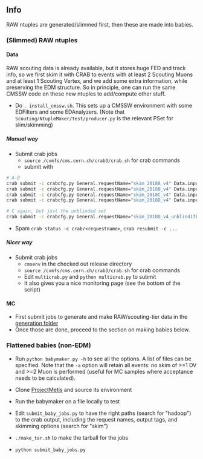 ## Info

RAW ntuples are generated/slimmed first, then these are made into babies.

### (Slimmed) RAW ntuples

#### Data

RAW scouting data is already available, but it stores huge FED and track info, so we first skim it with CRAB to events with
at least 2 Scouting Muons and at least 1 Scouting Vertex, and we add some extra information, while preserving the EDM structure.
So in principle, one can run the same CMSSW code on these new ntuples to add/compute other stuff.
* Do `. install_cmssw.sh`. This sets up a CMSSW environment with some EDFilters and some EDAnalyzers. (Note that `Scouting/NtupleMaker/test/producer.py` is the relevant PSet for slim/skimming)

##### Manual way
* Submit crab jobs
  * `source /cvmfs/cms.cern.ch/crab3/crab.sh` for crab commands
  * submit with
```bash
# A-D
crab submit -c crabcfg.py General.requestName="skim_2018A_v4" Data.inputDataset="/ScoutingCaloMuon/Run2018A-v1/RAW" ;
crab submit -c crabcfg.py General.requestName="skim_2018B_v4" Data.inputDataset="/ScoutingCaloMuon/Run2018B-v1/RAW" ;
crab submit -c crabcfg.py General.requestName="skim_2018C_v4" Data.inputDataset="/ScoutingCaloMuon/Run2018C-v1/RAW" ;
crab submit -c crabcfg.py General.requestName="skim_2018D_v4" Data.inputDataset="/ScoutingCaloMuon/Run2018D-v1/RAW" ;

# C again, but just the unblinded set
crab submit -c crabcfg.py General.requestName="skim_2018D_v4_unblind1fb" Data.inputDataset="/ScoutingCaloMuon/Run2018D-v1/RAW" Data.lumiMask="data/unblind_2018C_1fb_JSON.txt" Data.unitsPerJob=2000000;
```
  * Spam `crab status -c crab/<requestname>`, `crab resubmit -c ...`

##### Nicer way
* Submit crab jobs
  * `cmsenv` in the checked out release directory
  * `source /cvmfs/cms.cern.ch/crab3/crab.sh` for crab commands
  * Edit `multicrab.py` and `python multicrab.py` to submit
  * It also gives you a nice monitoring page (see the bottom of the script)

#### MC
* First submit jobs to generate and make RAW/scouting-tier data in the [generation folder](../generation/)
* Once those are done, proceed to the section on making babies below.


### Flattened babies (non-EDM)

* Run `python babymaker.py -h` to see all the options. A list of files can be specified. Note that the `-a` option will retain all events:
no skim of >=1 DV and >=2 Muon is performed (useful for MC samples where acceptance needs to be calculated).

* Clone [ProjectMetis](https://github.com/aminnj/ProjectMetis/) and source its environment
* Run the babymaker on a file locally to test
* Edit `submit_baby_jobs.py` to have the right paths (search for "hadoop") to the crab output, including the request names, output tags, and skimming options (search for "skim")
* `./make_tar.sh` to make the tarball for the jobs
* `python submit_baby_jobs.py`
